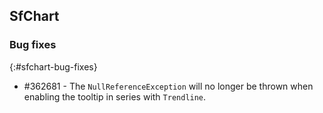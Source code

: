 ## SfChart

### Bug fixes
{:#sfchart-bug-fixes}

* \#362681 - The `NullReferenceException` will no longer be thrown when enabling the tooltip in series with `Trendline`.
